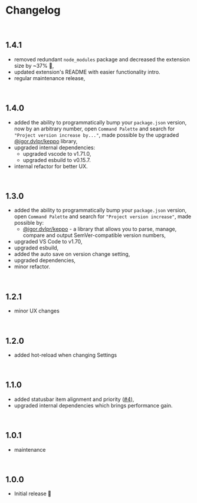 # Changelog

<br>

## 1.4.1

- removed redundant `node_modules` package and decreased the extension size by ~37% 🚀,
- updated extension's README with easier functionality intro.
- regular maintenance release,

<br>

## 1.4.0

- added the ability to programmatically bump your `package.json` version, now by an arbitrary number, open `Command Palette` and search for `"Project version increase by..."`, made possible by the upgraded [@igor.dvlpr/keppo](https://www.npmjs.com/package/@igor.dvlpr/keppo) library,
- upgraded internal dependencies:
  - upgraded vscode to v1.71.0,
  - upgraded esbuild to v0.15.7.
- internal refactor for better UX.

<br>

## 1.3.0

- added the ability to programmatically bump your `package.json` version, open `Command Palette` and search for `"Project version increase"`, made possible by:
  - [@igor.dvlpr/keppo](https://www.npmjs.com/package/@igor.dvlpr/keppo) - a library that allows you to parse, manage, compare and output SemVer-compatible version numbers,
- upgraded VS Code to v1.70,
- upgraded esbuild,
- added the auto save on version change setting,
- upgraded dependencies,
- minor refactor.

<br>

## 1.2.1

- minor UX changes

<br>

## 1.2.0

- added hot-reload when changing Settings

<br>

## 1.1.0

- added statusbar item alignment and priority ([#4](https://github.com/igorskyflyer/vscode-project-version/issues/4)),
- upgraded internal dependencies which brings performance gain.

<br>

## 1.0.1

- maintenance

<br>

## 1.0.0

- Initial release 🕺
